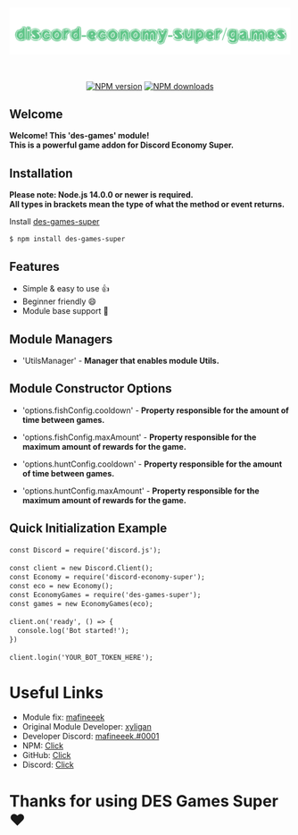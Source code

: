 <div align="center">
  <br />
  <p>
    <a href="https://github.com/mafineeek/des-games-super"><img src="https://github.com/mafineeek/des-games-super/blob/main/assets/des-games.png" width="546" alt="des-games" /></a>
  </p>
  <br/>
  <p>
    <a href="https://www.npmjs.com/package/des-games-super"><img src="https://img.shields.io/npm/v/des-games-super.png?maxAge=3600" alt="NPM version" /></a>
    <a href="https://www.npmjs.com/package/des-games-super"><img src="https://img.shields.io/npm/dt/des-games-super.png?maxAge=3600" alt="NPM downloads" /></a>
  </p>
</div>

## Welcome
<b>Welcome! This 'des-games' module!</b><br>
<b>This is a powerful game addon for Discord Economy Super.</b>

## Installation

**Please note: Node.js 14.0.0 or newer is required.<br>
All types in brackets mean the type of what the method or event returns.**

Install [des-games-super](https://www.npmjs.com/package/des-games-super)
```JS
$ npm install des-games-super
```

## Features

* Simple & easy to use 👍
* Beginner friendly 😄
* Module base support 📃

## Module Managers
- 'UtilsManager' - <b>Manager that enables module Utils.</b>

## Module Constructor Options
- 'options.fishConfig.cooldown' - <b>Property responsible for the amount of time between games.</b>
- 'options.fishConfig.maxAmount' - <b>Property responsible for the maximum amount of rewards for the game.</b>

- 'options.huntConfig.cooldown' - <b>Property responsible for the amount of time between games.</b>
- 'options.huntConfig.maxAmount' - <b>Property responsible for the maximum amount of rewards for the game.</b>


## Quick Initialization Example

```JS
const Discord = require('discord.js');

const client = new Discord.Client();
const Economy = require('discord-economy-super');
const eco = new Economy();
const EconomyGames = require('des-games-super');
const games = new EconomyGames(eco);

client.on('ready', () => {
  console.log('Bot started!');
})

client.login('YOUR_BOT_TOKEN_HERE');
```


# Useful Links

* Module fix: [mafineeek](https://github.com/mafineeek)
* Original Module Developer: [xyligan](https://www.npmjs.com/~xyligan)
* Developer Discord: [mafineeek.#0001](https://discord.com/users/854342480019587133)
* NPM: [Click](https://www.npmjs.com/package/des-games-super)
* GitHub: [Click](https://github.com/mafineeek/des-games-super)
* Discord: [Click](https://discord.gg/JPhHHtNaJk)

<h1>Thanks for using DES Games Super ♥</h1>